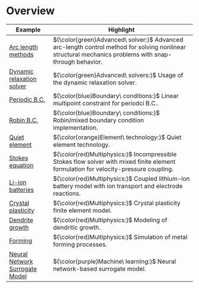 Overview
=================

| Example                                                                                     | Highlight                                                                                     |
|---------------------------------------------------------------------------------------------|-----------------------------------------------------------------------------------------------|
| [Arc length methods](https://github.com/xwpken/jax-fem-docs-dev/tree/main/applications/arc_length) | ${\color{green}Advanced\ solver:}$ Advanced arc-length control method for solving nonlinear structural mechanics problems with snap-through behavior. |
| [Dynamic relaxation solver](https://github.com/deepmodeling/jax-fem/tree/main/applications/dynamic_relaxation) | ${\color{green}Advanced\ solvers:}$ Usage of the dynamic relaxation solver. |
| [Periodic B.C.](https://github.com/deepmodeling/jax-fem/tree/main/applications/periodic_bc) | ${\color{blue}Boundary\ conditions:}$ Linear multipoint constraint for periodci B.C.. |
| [Robin B.C.](https://github.com/deepmodeling/jax-fem/tree/main/applications/robin_bc) | ${\color{blue}Boundary\ conditions:}$ Robin/mixed boundary condition implementation. |
| [Quiet element](https://github.com/deepmodeling/jax-fem/tree/main/applications/quiet_element) | ${\color{orange}Element\ technology:}$ Quiet element technology. |
| [Stokes equation](https://github.com/xwpken/jax-fem-docs-dev/tree/main/applications/stokes) | ${\color{red}Multiphysics:}$ Incompressible Stokes flow solver with mixed finite element formulation for velocity-pressure coupling. |
| [Li-ion batteries](https://github.com/xwpken/jax-fem-docs-dev/tree/main/applications/battery) | ${\color{red}Multiphysics:}$ Coupled lithium-ion battery model with ion transport and electrode reactions. |
| [Crystal plasticity](https://github.com/deepmodeling/jax-fem/tree/main/applications/crystal_plasticity) | ${\color{red}Multiphysics:}$ Crystal plasticity finite element model. |
| [Dendrite growth](https://github.com/deepmodeling/jax-fem/tree/main/applications/dendrite) | ${\color{red}Multiphysics:}$ Modeling of dendritic growth. |
| [Forming](https://github.com/deepmodeling/jax-fem/tree/main/applications/forming) | ${\color{red}Multiphysics:}$ Simulation of metal forming processes.|
| [Neural Network Surrogate Model](https://github.com/deepmodeling/jax-fem/tree/main/applications/surrogate_model) | ${\color{purple}Machine\ learning:}$ Neural network-based surrogate model. |




